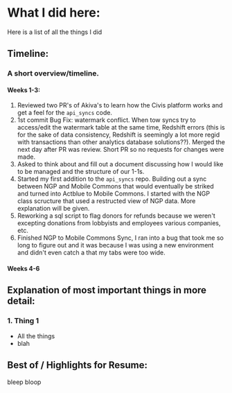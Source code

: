 # What I did here:

Here is a list of all the things I did
## Timeline:
### A short overview/timeline.

#### Weeks 1-3:

1. Reviewed two PR's of Akiva's to learn how the Civis platform works and get a feel for the `api_syncs` code.
2. 1st commit Bug Fix: watermark conflict. When tow syncs try to access/edit the watermark table at the same time, Redshift errors (this is for the sake of data consistency, Redshift is seemingly a lot more regid with transactions than other analytics database solutions??). Merged the next day after PR was review. Short PR so no requests for changes were made.
3. Asked to think about and fill out a document discussing how I would like to be managed and the structure of our 1-1s.
4. Started my first addition to the `api_syncs` repo. Building out a sync between NGP and Mobile Commons that would eventually be striked and turned into Actblue to Mobile Commons. I started with the NGP class scructure that used a restructed view of NGP data. More explanation will be given.
5. Reworking a sql script to flag donors for refunds because we weren't excepting donations from lobbyists and employees various companies, etc.
6. Finished NGP to Mobile Commons Sync, I ran into a bug that took me so long to figure out and it was because I was using a new environment and didn't even catch a that my tabs were too wide.

#### Weeks 4-6


## Explanation of most important things in more detail:
### 1. Thing 1
- All the things
- blah

## Best of / Highlights for Resume:
bleep bloop
